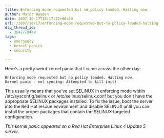 ```yaml
---
title: Enforcing mode requested but no policy loaded. Halting now.
author: Major Hayden
date: 2007-10-17T18:17:22+00:00
url: /2007/10/17/enforcing-mode-requested-but-no-policy-loaded-halting-now/
dsq_thread_id:
  - 3642770449
tags:
  - emergency
  - kernel panics
  - security

---
```

Here's a pretty weird kernel panic that I came across the other day:

```
Enforcing mode requested but no policy loaded. Halting now.
Kernel panic - not syncing: Attempted to kill init!
```

This usually means that you've set SELINUX in enforcing mode within /etc/sysconfig/selinux or /etc/selinux/selinux.conf but you don't have the appropriate SELINUX packages installed. To fix the issue, boot the server into the Red Hat rescue environment and disable SELINUX until you can install the proper packages that contain the SELINUX targeted configuration.

_This kernel panic appeared on a Red Hat Enterprise Linux 4 Update 5 server._
